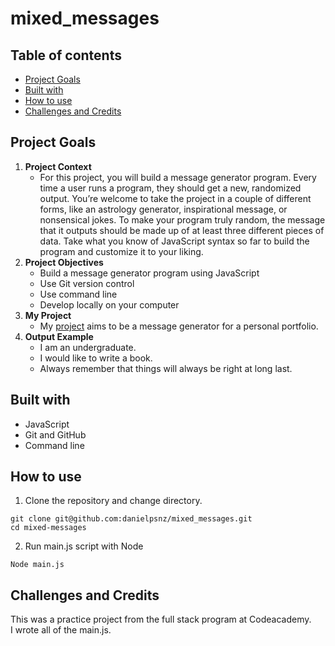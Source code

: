 # mixed_messages

## Table of contents
* [Project Goals](#project-goals)
* [Built with](#built-with)
* [How to use](#how-to-use)
* [Challenges and Credits](#challenges-and-credits)

## Project Goals
1. **Project Context**
    * For this project, you will build a message generator program. Every time a user runs a program, they should get a new, randomized output. You’re welcome to take the project in a couple of different forms, like an astrology generator, inspirational message, or nonsensical jokes. To make your program truly random, the message that it outputs should be made up of at least three different pieces of data. Take what you know of JavaScript syntax so far to build the program and customize it to your liking.
2. **Project Objectives**
    * Build a message generator program using JavaScript
    * Use Git version control
    * Use command line
    * Develop locally on your computer
3. **My Project**
    * My [project](https://github.com/danielpsnz/mixed_messages/blob/main/script.js) aims to be a message generator for a personal portfolio.
4. **Output Example**
    * I am an undergraduate.
    * I would like to write a book.
    * Always remember that things will always be right at long last.

## Built with
* JavaScript
* Git and GitHub
* Command line

## How to use
1. Clone the repository and change directory.

```
git clone git@github.com:danielpsnz/mixed_messages.git
cd mixed-messages
```

2. Run main.js script with Node

```
Node main.js
```

## Challenges and Credits
This was a practice project from the full stack program at Codeacademy.<br>
I wrote all of the main.js.
